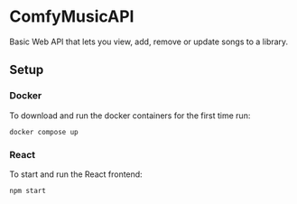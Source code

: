 # ComfyMusicAPI
Basic Web API that lets you view, add, remove or update songs to a library.

## Setup

### Docker

To download and run the docker containers for the first time run:

```
docker compose up
```



### React

To start and run the React frontend:

```
npm start
```